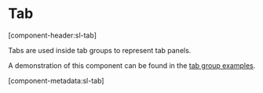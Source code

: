 # Tab

[component-header:sl-tab]

Tabs are used inside tab groups to represent tab panels.

A demonstration of this component can be found in the [tab group examples](/components/tab-group.md).

[component-metadata:sl-tab]
